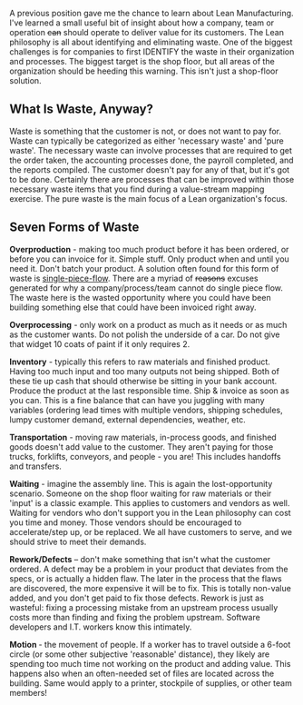 <!--{Title:"The Seven Forms of Waste", PublishedOn:"2009-06-10T14:03:46", Intro:"A previous position gave me the chance to learn about Lean Manufacturing. I've learned a small usefu"} -->

<span>
  <p>A previous position gave me the chance to learn about Lean Manufacturing. I've learned a small useful bit of insight about how a company, team or operation <strike>can</strike> should operate to deliver value for its customers. The Lean philosophy is all about identifying and eliminating waste. One of the biggest challenges is for companies to first IDENTIFY the waste in their organization and processes. The biggest target is the shop floor, but all areas of the organization should be heeding this warning. This isn't just a shop-floor solution.</p>
  <h2>What Is Waste, Anyway?</h2>
  <p>Waste is something that the customer is not, or does not want to pay for. Waste can typically be categorized as either 'necessary waste' and 'pure waste'. The necessary waste can involve processes that are required to get the order taken, the accounting processes done, the payroll completed, and the reports compiled. The customer doesn't pay for any of that, but it's got to be done. Certainly there are processes that can be improved within those necessary waste items that you find during a value-stream mapping exercise. The pure waste is the main focus of a Lean organization's focus.</p>
  <h2>Seven Forms of Waste</h2>
  <p>
    <strong>Overproduction</strong> - making too much product before it has been ordered, or before you can invoice for it. Simple stuff. Only product when and until you need it. Don't batch your product. A solution often found for this form of waste is <a href="http://www.leanmanufacturingconcepts.com/WIPVsSinglePieceFlow.htm" target="_blank">single-piece-flow</a>. There are a myriad of <strike>reasons</strike> excuses generated for why a company/process/team cannot do single piece flow. The waste here is the wasted opportunity where you could have been building something else that could have been invoiced right away.</p>
  <p>
    <strong>Overprocessing</strong>  - only work on a product as much as it needs or as much as the customer wants. Do not polish the underside of a car. Do not give that widget 10 coats of paint if it only requires 2. </p>
  <p>
    <strong>Inventory</strong> - typically this refers to raw materials and finished product. Having too much input and too many outputs not being shipped. Both of these tie up cash that should otherwise be sitting in your bank account. Produce the product at the last responsible time. Ship &amp; invoice as soon as you can. This is a fine balance that can have you juggling with many variables (ordering lead times with multiple vendors, shipping schedules, lumpy customer demand, external dependencies, weather, etc.</p>
  <p>
    <strong>Transportation</strong> - moving raw materials, in-process goods, and finished goods doesn't add value to the customer. They aren't paying for those trucks, forklifts, conveyors, and people - you are! This includes handoffs and transfers.</p>
  <p>
    <strong>Waiting</strong> - imagine the assembly line. This is again the lost-opportunity scenario. Someone on the shop floor waiting for raw materials or their 'input' is a classic example. This applies to customers and vendors as well. Waiting for vendors who don't support you in the Lean philosophy can cost you time and money. Those vendors should be encouraged to accelerate/step up, or be replaced. We all have customers to serve, and we should strive to meet their demands.</p>
  <p>
    <strong>Rework/Defects</strong> – don't make something that isn't what the customer ordered. A defect may be a problem in your product that deviates from the specs, or is actually a hidden flaw. The later in the process that the flaws are discovered, the more expensive it will be to fix. This is totally non-value added, and you don't get paid to fix those defects. Rework is just as wasteful: fixing a processing mistake from an upstream process usually costs more than finding and fixing the problem upstream. Software developers and I.T. workers know this intimately.</p>
  <p>
    <strong>Motion </strong>- the movement of people. If a worker has to travel outside a 6-foot circle (or some other subjective 'reasonable' distance), they likely are spending too much time not working on the product and adding value. This happens also when an often-needed set of files are located across the building. Same would apply to a printer, stockpile of supplies, or other team members!</p>
  <object width="425" height="344">
    <param name="movie" value="http://www.youtube.com/v/jk9vgv7cXjw&amp;color1=0xb1b1b1&amp;color2=0xcfcfcf&amp;feature=player_embedded&amp;fs=1" />
    <param name="allowFullScreen" value="true" />
    <param name="allowScriptAccess" value="always" />
    <embed src="http://www.youtube.com/v/jk9vgv7cXjw&amp;color1=0xb1b1b1&amp;color2=0xcfcfcf&amp;feature=player_embedded&amp;fs=1" type="application/x-shockwave-flash" allowfullscreen="true" allowscriptaccess="always" width="425" height="344" />
  </object>
</span>